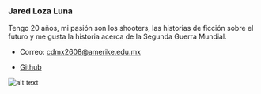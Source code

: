 ### Jared Loza Luna 

Tengo 20 años, mi pasión son los shooters, las historias de ficción sobre el futuro y me gusta la historia acerca de la Segunda Guerra Mundial.

- Correo: cdmx2608@amerike.edu.mx

- [Github](https://github.com/oldmaster94)

![alt text](img/Jared.jpg)